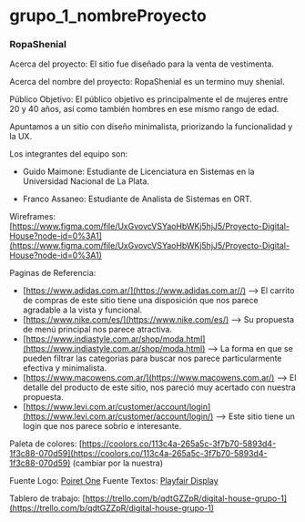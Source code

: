 # grupo_1_nombreProyecto

### RopaShenial

Acerca del proyecto: El sitio fue diseñado para la venta de vestimenta.

Acerca del nombre del proyecto: RopaShenial es un termino muy shenial.

Público Objetivo: El público objetivo es principalmente el de mujeres entre 20 y 40 años, así como también hombres en ese mismo rango de edad.

Apuntamos a un sitio con diseño minimalista, priorizando la funcionalidad y la UX.

Los integrantes del equipo son:

-   Guido Maimone: Estudiante de Licenciatura en Sistemas en la Universidad Nacional de La Plata.
    
-   Franco Assaneo: Estudiante de Analista de Sistemas en ORT.
    

Wireframes:  [https://www.figma.com/file/UxGvovcVSYaoHbWKj5hjJ5/Proyecto-Digital-House?node-id=0%3A1](https://www.figma.com/file/UxGvovcVSYaoHbWKj5hjJ5/Proyecto-Digital-House?node-id=0%3A1)

Paginas de Referencia:

-   [https://www.adidas.com.ar/](https://www.adidas.com.ar//)  --> El carrito de compras de este sitio tiene una disposición que nos parece agradable a la vista y funcional.
-   [https://www.nike.com/es/](https://www.nike.com/es/)  --> Su propuesta de menú principal nos parece atractiva.
-   [https://www.indiastyle.com.ar/shop/moda.html](https://www.indiastyle.com.ar/shop/moda.html)  --> La forma en que se pueden filtrar las categorias para buscar nos parece particularmente efectiva y minimalista.
-   [https://www.macowens.com.ar/](https://www.macowens.com.ar/)  --> El detalle del producto de este sitio, nos pareció muy acertado con nuestra propuesta.
-   [https://www.levi.com.ar/customer/account/login](https://www.levi.com.ar/customer/account/login/)  --> Este sitio tiene un login que nos parece sobrio e interesante.


Paleta de colores:  [https://coolors.co/113c4a-265a5c-3f7b70-5893d4-1f3c88-070d59](https://coolors.co/113c4a-265a5c-3f7b70-5893d4-1f3c88-070d59) (cambiar por la nuestra)

Fuente Logo: [Poiret One](https://fonts.google.com/specimen/Poiret+One?query=poir&preview.text=CRISTYLE&preview.text_type=custom)
Fuente Textos: [Playfair Display](https://fonts.google.com/specimen/Playfair+Display?query=playf)

Tablero de trabajo:  [https://trello.com/b/qdtGZZpR/digital-house-grupo-1](https://trello.com/b/qdtGZZpR/digital-house-grupo-1)
